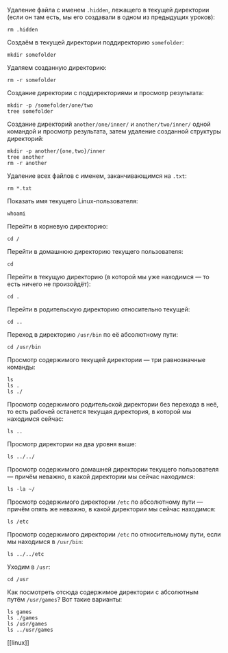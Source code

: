 Удаление файла с именем `.hidden`, лежащего в текущей директории (если он там есть, мы его создавали в одном из предыдущих уроков):

```
rm .hidden
```

Создаём в текущей директории поддиректорию `somefolder`:

```
mkdir somefolder
```

Удаляем созданную директорию:

```
rm -r somefolder
```

Создание директории с поддиректориями и просмотр результата:

```
mkdir -p /somefolder/one/two
tree somefolder
```

Создание директорий `another/one/inner/` и `another/two/inner/` одной командой и просмотр результата, затем удаление созданной структуры директорий:

```
mkdir -p another/{one,two}/inner
tree another
rm -r another
```

Удаление всех файлов с именем, заканчивающимся на `.txt`:

```
rm *.txt
```

Показать имя текущего Linux-пользователя:

```
whoami
```

Перейти в корневую директорию:

```
cd /
```

Перейти в домашнюю директорию текущего пользователя:

```
cd
```

Перейти в текущую директорию (в которой мы уже находимся — то есть ничего не произойдёт):

```
cd .
```

Перейти в родительскую директорию относительно текущей:

```
cd ..
```

Переход в директорию `/usr/bin` по её абсолютному пути:

```
cd /usr/bin
```

Просмотр содержимого текущей директории — три равнозначные команды:

```
ls
ls .
ls ./
```

Просмотр содержимого родительской директории без перехода в неё, то есть рабочей останется текущая директория, в которой мы находимся сейчас:

```
ls ..
```

Просмотр директории на два уровня выше:

```
ls ../../
```

Просмотр содержимого домашней директории текущего пользователя — причём неважно, в какой директории мы сейчас находимся:

```
ls -la ~/
```

Просмотр содержимого директории `/etc` по абсолютному пути — причём опять же неважно, в какой директории мы сейчас находимся:

```
ls /etc
```

Просмотр содержимого директории `/etc` по относительному пути, если мы находимся в `/usr/bin`:

```
ls ../../etc
```

Уходим в `/usr`:

```
cd /usr
```

Как посмотреть отсюда содержимое директории с абсолютным путём `/usr/games`? Вот такие варианты:

```
ls games
ls ./games
ls /usr/games
ls ../usr/games
```
[[linux]]
